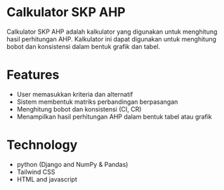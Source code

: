 # Calkulator SKP AHP
Calkulator SKP AHP adalah kalkulator yang digunakan untuk menghitung hasil perhitungan AHP. Kalkulator ini dapat digunakan untuk menghitung bobot dan konsistensi dalam bentuk grafik dan tabel.

# Features
- User memasukkan kriteria dan alternatif
- Sistem membentuk matriks perbandingan berpasangan
- Menghitung bobot dan konsistensi (CI, CR)
- Menampilkan hasil perhitungan AHP dalam bentuk tabel atau grafik

# Technology
- python (Django and NumPy & Pandas)
- Tailwind CSS
- HTML and javascript